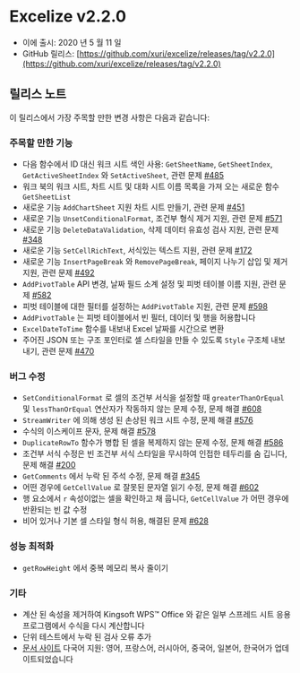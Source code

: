 # Excelize v2.2.0

* 이에 출시: 2020 년 5 월 11 일
* GitHub 릴리스: [https://github.com/xuri/excelize/releases/tag/v2.2.0](https://github.com/xuri/excelize/releases/tag/v2.2.0)

## 릴리스 노트

이 릴리스에서 가장 주목할 만한 변경 사항은 다음과 같습니다:

### 주목할 만한 기능

* 다음 함수에서 ID 대신 워크 시트 색인 사용: `GetSheetName`, `GetSheetIndex`, `GetActiveSheetIndex` 와 `SetActiveSheet`, 관련 문제 [#485](https://github.com/xuri/excelize/issues/485)
* 워크 북의 워크 시트, 차트 시트 및 대화 시트 이름 목록을 가져 오는 새로운 함수 `GetSheetList`
* 새로운 기능 `AddChartSheet` 지원 차트 시트 만들기, 관련 문제 [#451](https://github.com/xuri/excelize/issues/451)
* 새로운 기능 `UnsetConditionalFormat`, 조건부 형식 제거 지원, 관련 문제 [#571](https://github.com/xuri/excelize/issues/571)
* 새로운 기능 `DeleteDataValidation`, 삭제 데이터 유효성 검사 지원, 관련 문제 [#348](https://github.com/xuri/excelize/issues/348)
* 새로운 기능 `SetCellRichText`, 서식있는 텍스트 지원, 관련 문제 [#172](https://github.com/xuri/excelize/issues/172)
* 새로운 기능 `InsertPageBreak` 와 `RemovePageBreak`, 페이지 나누기 삽입 및 제거 지원, 관련 문제 [#492](https://github.com/xuri/excelize/issues/492)
* `AddPivotTable` API 변경, 날짜 필드 소계 설정 및 피벗 테이블 이름 지원, 관련 문제 [#582](https://github.com/xuri/excelize/issues/582)
* 피벗 테이블에 대한 필터를 설정하는 `AddPivotTable` 지원, 관련 문제 [#598](https://github.com/xuri/excelize/issues/598)
* `AddPivotTable` 는 피벗 테이블에서 빈 필터, 데이터 및 행을 허용합니다
* `ExcelDateToTime` 함수를 내보내 Excel 날짜를 시간으로 변환
* 주어진 JSON 또는 구조 포인터로 셀 스타일을 만들 수 있도록 `Style` 구조체 내보내기, 관련 문제 [#470](https://github.com/xuri/excelize/issues/470)

### 버그 수정

* `SetConditionalFormat` 로 셀의 조건부 서식을 설정할 때  `greaterThanOrEqual` 및 `lessThanOrEqual` 연산자가 작동하지 않는 문제 수정, 문제 해결 [#608](https://github.com/xuri/excelize/issues/608)
* `StreamWriter` 에 의해 생성 된 손상된 워크 시트 수정, 문제 해결 [#576](https://github.com/xuri/excelize/issues/576)
* 수식의 이스케이프 문자, 문제 해결 [#578](https://github.com/xuri/excelize/issues/578)
* `DuplicateRowTo` 함수가 병합 된 셀을 복제하지 않는 문제 수정, 문제 해결 [#586](https://github.com/xuri/excelize/issues/586)
* 조건부 서식 수정은 빈 조건부 서식 스타일을 무시하여 인접한 테두리를 숨 깁니다, 문제 해결 [#200](https://github.com/xuri/excelize/issues/200)
* `GetComments` 에서 누락 된 주석 수정, 문제 해결 [#345](https://github.com/xuri/excelize/issues/345)
* 어떤 경우에 `GetCellValue` 로 잘못된 문자열 읽기 수정, 문제 해결 [#602](https://github.com/xuri/excelize/issues/602)
* 행 요소에서 `r` 속성이없는 셀을 확인하고 채 웁니다, `GetCellValue` 가 어떤 경우에 반환되는 빈 값 수정
* 비어 있거나 기본 셀 스타일 형식 허용, 해결된 문제 [#628](https://github.com/xuri/excelize/issues/628)

### 성능 최적화

* `getRowHeight` 에서 중복 메모리 복사 줄이기

### 기타

* 계산 된 속성을 제거하여 Kingsoft WPS&trade; Office 와 같은 일부 스프레드 시트 응용 프로그램에서 수식을 다시 계산합니다
* 단위 테스트에서 누락 된 검사 오류 추가
* [문서 사이트](https://xuri.me/excelize) 다국어 지원: 영어, 프랑스어, 러시아어, 중국어, 일본어, 한국어가 업데이트되었습니다
